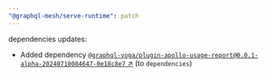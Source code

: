```yaml
---
"@graphql-mesh/serve-runtime": patch
---
```

dependencies updates:
  - Added dependency [`@graphql-yoga/plugin-apollo-usage-report@0.0.1-alpha-20240710084647-0e18c8e7` ↗︎](https://www.npmjs.com/package/@graphql-yoga/plugin-apollo-usage-report/v/0.0.1) (to `dependencies`)
